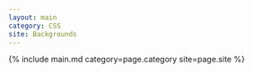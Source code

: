 ```yaml
---
layout: main
category: CSS
site: Backgrounds
---
```

{% include main.md category=page.category site=page.site %}